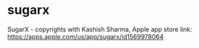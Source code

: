 # sugarx
SugarX - copyrights with Kashish Sharma, 
Apple app store link: https://apps.apple.com/us/app/sugarx/id1569978064
